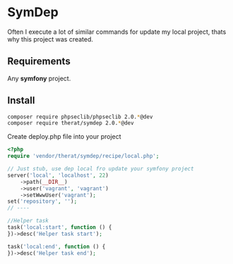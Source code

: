 # SymDep

Often I execute a lot of  similar commands for update my local project, thats why this project was created.

## Requirements

Any **symfony** project.

## Install

```bash
composer require phpseclib/phpseclib 2.0.*@dev
composer require therat/symdep 2.0.*@dev
```

Create deploy.php file into your project

```php
<?php
require 'vendor/therat/symdep/recipe/local.php';

// Just stub, use dep local fro update your symfony project
server('local', 'localhost', 22)
    ->path(__DIR__)
    ->user('vagrant', 'vagrant')
    ->setWwwUser('vagrant');
set('repository', '');
// ----

//Helper task
task('local:start', function () {
})->desc('Helper task start');

task('local:end', function () {
})->desc('Helper task end');
```